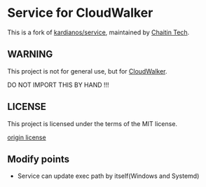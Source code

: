 # Service for CloudWalker

This is a fork of [kardianos/service](https://github.com/kardianos/service), maintained by [Chaitin Tech](https://github.com/chaitin).
                                                                             
## WARNING

This project is not for general use, but for [CloudWalker](https://github.com/chaitin/cloudwalker).

DO NOT IMPORT THIS BY HAND !!!

## LICENSE

This project is licensed under the terms of the MIT license.

[origin license](./LICENSE)

## Modify points

+ Service can update exec path by itself(Windows and Systemd)
